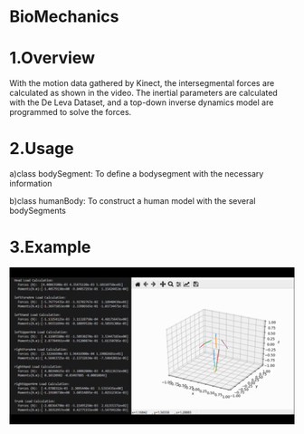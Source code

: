 # BioMechanics
1.Overview
===
With the motion data gathered by Kinect, the intersegmental forces are calculated as shown in the video. The inertial parameters are calculated with the De Leva Dataset, and a top-down inverse dynamics model are programmed to solve the forces. 

2.Usage
===
 a)class bodySegment: To define a bodysegment with the necessary information
 
 b)class humanBody: To construct a human model with the several bodySegments
 
3.Example
===
[![Video Intersegmental Force](https://github.com/kyle662606957/BioMechanics/blob/master/Image_InterSegmentaire.PNG)](https://www.bilibili.com/video/BV1L64y1F7sx/)
